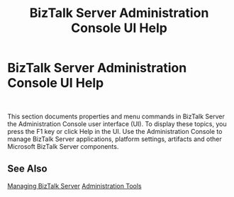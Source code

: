 ﻿---
title: BizTalk Server Administration Console UI Help
TOCTitle: BizTalk Server Administration Console UI Help
ms:assetid: 23f58f81-e0e8-4b38-8f29-e17533fed2fc
ms:mtpsurl: https://msdn.microsoft.com/library/Aa559205(v=BTS.80)
ms:contentKeyID: 51526808
ms.date: 08/30/2017
mtps_version: v=BTS.80
f1_keywords:
- bts10.admin.intro
---

# BizTalk Server Administration Console UI Help

 

This section documents properties and menu commands in BizTalk Server the Administration Console user interface (UI). To display these topics, you press the F1 key or click Help in the UI. Use the Administration Console to manage BizTalk Server applications, platform settings, artifacts and other Microsoft BizTalk Server components.

## See Also

[Managing BizTalk Server](https://msdn.microsoft.com/library/cc296834\(v=bts.10\).aspx)  
[Administration Tools](https://msdn.microsoft.com/library/aa577382\(v=bts.80\))

